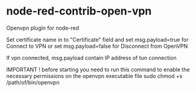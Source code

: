 # node-red-contrib-open-vpn
Openvpn plugin for node-red

Set certificate name in to "Certificate" field and set msg.payload=true for Connect to VPN or set msg.payload=false for Disconnect from OpenVPN

If vpn connected, msg.payload contain IP address of tun connection

IMPORTANT !
before starting you need to run this command to enable the necessary permissions on the openvpn executable file 
sudo chmod +s /path/of/bin/openvpn
